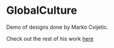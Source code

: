 # GlobalCulture

Demo of designs done by Marko Cvijetic. 

Check out the rest of his work [here](https://dribbble.com/marko-cvijetic)
